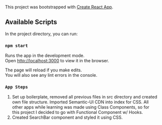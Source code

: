 This project was bootstrapped with [Create React App](https://github.com/facebook/create-react-app).

## Available Scripts

In the project directory, you can run:

### `npm start`

Runs the app in the development mode.<br />
Open [http://localhost:3000](http://localhost:3000) to view it in the browser.

The page will reload if you make edits.<br />
You will also see any lint errors in the console.

### `App Steps`
1) Set up boilerplate, removed all previous files in src directory and created own file structure. Imported Semantic-UI CDN into index for CSS. All other apps while learning was made using Class Components, so for this project I decided to go with Functional Component w/ Hooks.
2) Created SearchBar component and styled it using CSS. 